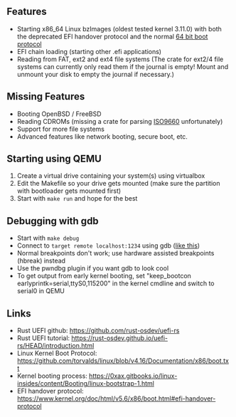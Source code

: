 ## Features
- Starting x86_64 Linux bzImages (oldest tested kernel 3.11.0) with both the deprecated EFI handover protocol and the normal [64 bit boot protocol](https://github.com/torvalds/linux/blob/v4.16/Documentation/x86/boot.txt)
- EFI chain loading (starting other .efi applications)
- Reading from FAT, ext2 and ext4 file systems (The crate for ext2/4 file systems can currently only read them if the journal is empty! Mount and unmount your disk to empty the journal if necessary.)

## Missing Features

- Booting OpenBSD / FreeBSD
- Reading CDROMs (missing a crate for parsing [ISO9660](https://en.wikipedia.org/wiki/ISO_9660) unfortunately)
- Support for more file systems
- Advanced features like network booting, secure boot, etc.

## Starting using QEMU

1. Create a virtual drive containing your system(s) using virtualbox
2. Edit the Makefile so your drive gets mounted (make sure the partition with bootloader gets mounted first)
3. Start with `make run` and hope for the best

## Debugging with gdb

- Start with `make debug`
- Connect to `target remote localhost:1234` using gdb ([like this](https://qemu-project.gitlab.io/qemu/system/gdb.html))
- Normal breakpoints don't work; use hardware assisted breakpoints (hbreak) instead
- Use the pwndbg plugin if you want gdb to look cool
- To get output from early kernel booting, set "keep_bootcon earlyprintk=serial,ttyS0,115200" in the kernel cmdline and switch to serial0 in QEMU

## Links

- Rust UEFI github: https://github.com/rust-osdev/uefi-rs
- Rust UEFI tutorial: https://rust-osdev.github.io/uefi-rs/HEAD/introduction.html
- Linux Kernel Boot Protocol: https://github.com/torvalds/linux/blob/v4.16/Documentation/x86/boot.txt
- Kernel booting process: https://0xax.gitbooks.io/linux-insides/content/Booting/linux-bootstrap-1.html
- EFI handover protocol: https://www.kernel.org/doc/html/v5.6/x86/boot.html#efi-handover-protocol
